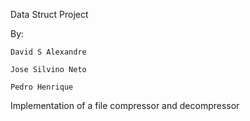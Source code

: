 Data Struct Project

By: 

    David S Alexandre

    Jose Silvino Neto
    
    Pedro Henrique
    
    
 Implementation of a file compressor and decompressor
